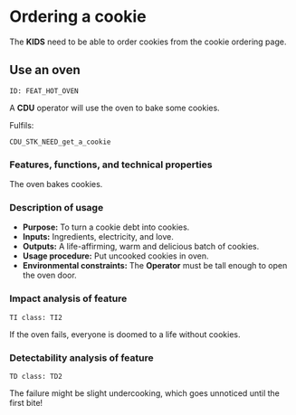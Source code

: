 # Ordering a cookie

<!-- toc -->

The **KIDS** need to be able to order cookies from the cookie ordering page.

## Use an oven

    ID: FEAT_HOT_OVEN

A **CDU** operator will use the oven to bake some cookies.

Fulfils:

    CDU_STK_NEED_get_a_cookie

### Features, functions, and technical properties

The oven bakes cookies.

### Description of usage

- **Purpose:** To turn a cookie debt into cookies.
- **Inputs:** Ingredients, electricity, and love.
- **Outputs:** A life-affirming, warm and delicious batch of cookies.
- **Usage procedure:** Put uncooked cookies in oven.
- **Environmental constraints:** The **Operator** must be tall enough to open the oven door.

### Impact analysis of feature

    TI class: TI2

If the oven fails, everyone is doomed to a life without cookies.

### Detectability analysis of feature

    TD class: TD2

The failure might be slight undercooking, which goes unnoticed until the first bite!
